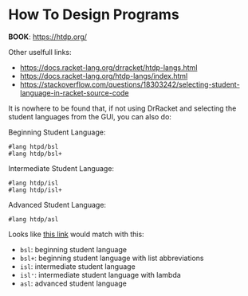 # How To Design Programs



**BOOK**: https://htdp.org/

Other uselfull links:

* https://docs.racket-lang.org/drracket/htdp-langs.html
* https://docs.racket-lang.org/htdp-langs/index.html
* https://stackoverflow.com/questions/18303242/selecting-student-language-in-racket-source-code



It is nowhere to be found that, if not using DrRacket and selecting the student languages from the GUI, you can also do:

Beginning Student Language:

```
#lang htpd/bsl
#lang htdp/bsl+
```



Intermediate Student Language:

```
#lang htdp/isl
#lang htdp/isl+
```



Advanced Student Language:

```
#lang htdp/asl
```



Looks like [this link](https://docs.racket-lang.org/htdp-langs/index.html) would match with this:

* `bsl`: beginning student language
* `bsl+`: beginning student language with list abbreviations
* `isl`: intermediate student language
* `isl⁺`: intermediate student language with lambda
* `asl`: advanced student language

